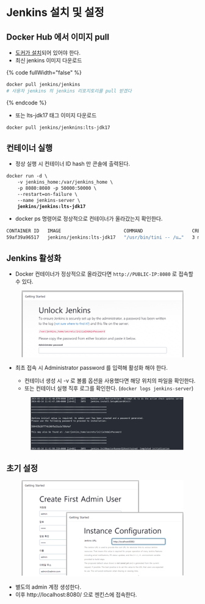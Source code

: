 # Jenkins 설치 및 설정

## Docker Hub 에서 이미지 pull

* [도커가 설치](../appendix/docker-ubuntu-22.04.md)되어 있어야 한다.
* 최신 jenkins 이미지 다운로드

{% code fullWidth="false" %}
```bash
docker pull jenkins/jenkins
# 사용자 jenkins 의 jenkins 리포지토리를 pull 받겠다
```
{% endcode %}

* 또는  lts-jdk17 태그 이미지 다운로드

```bash
docker pull jenkins/jenknins:lts-jdk17
```



## 컨테이너 실행

* 정상 실행 시 컨테이너 ID hash 만 콘솔에 출력된다.

<pre class="language-bash"><code class="lang-bash">docker run -d \
    -v jenkins_home:/var/jenkins_home \
    -p 8080:8080 -p 50000:50000 \
    --restart=on-failure \
    --name jenkins-server \
<strong>    jenkins/jenkins:lts-jdk17
</strong></code></pre>

* docker ps 명령어로 정상적으로 컨테이너가 올라갔는지 확인한다.

```bash
CONTAINER ID   IMAGE                       COMMAND                  CREATED          STATUS          PORTS                                                                                      NAMES
59af39a96517   jenkins/jenkins:lts-jdk17   "/usr/bin/tini -- /u…"   3 minutes ago   Up 3 minutes   0.0.0.0:8080->8080/tcp, :::8080->8080/tcp, 0.0.0.0:50000->50000/tcp, :::50000->50000/tcp   jenkins-server
```



## Jenkins 활성화

* Docker 컨테이너가 정상적으로 올라갔다면 `http://PUBLIC-IP:8080` 로 접속할 수 있다.

<figure><img src="../../.gitbook/assets/image (17).png" alt=""><figcaption></figcaption></figure>

*   최초 접속 시 Administrator password 를 입력해 활성화 해야 한다.

    * 컨테이너 생성 시 -v 로 볼륨 옵션을 사용했다면 해당 위치의 파일을 확인한다.
    * 또는 컨테이너 실행 직후 로그를 확인한다. (`docker logs jenkins-server`)

    <figure><img src="../../.gitbook/assets/image (18).png" alt=""><figcaption></figcaption></figure>



## 초기 설정

<figure><img src="../../.gitbook/assets/image (20).png" alt=""><figcaption></figcaption></figure>

* 별도의 admin 계정 생성한다.
* 이후 http://localhost:8080/ 으로 젠킨스에 접속한다.
